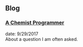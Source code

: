 ## Blog

### [A Chemist Programmer](https://trippalamb.github.io/blog-1.md)
date: 9/29/2017  
About a question I am often asked.
